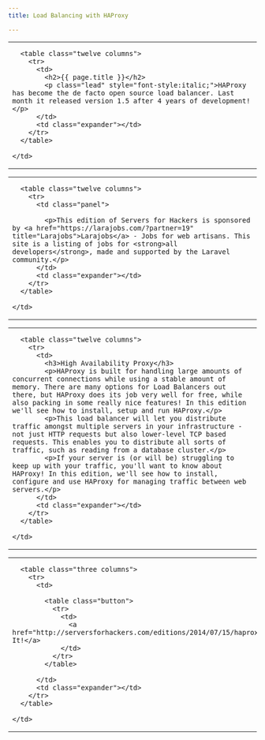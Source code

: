 ```yaml
---
title: Load Balancing with HAProxy

---
```



<table class="row">
  <tr>
    <td class="wrapper last">

      <table class="twelve columns">
        <tr>
          <td>
            <h2>{{ page.title }}</h2>
            <p class="lead" style="font-style:italic;">HAProxy has become the de facto open source load balancer. Last month it released version 1.5 after 4 years of development!</p>
          </td>
          <td class="expander"></td>
        </tr>
      </table>

    </td>
  </tr>
</table>

<table class="row callout">
  <tr>
    <td class="wrapper last">

      <table class="twelve columns">
        <tr>
          <td class="panel">

            <p>This edition of Servers for Hackers is sponsored by <a href="https://larajobs.com/?partner=19" title="Larajobs">Larajobs</a> - Jobs for web artisans. This site is a listing of jobs for <strong>all developers</strong>, made and supported by the Laravel community.</p>
          </td>
          <td class="expander"></td>
        </tr>
      </table>

    </td>
  </tr>
</table>

<table class="row">
  <tr>
    <td class="wrapper last">

      <table class="twelve columns">
        <tr>
          <td>
            <h3>High Availability Proxy</h3>
            <p>HAProxy is built for handling large amounts of concurrent connections while using a stable amount of memory. There are many options for Load Balancers out there, but HAProxy does its job very well for free, while also packing in some really nice features! In this edition we'll see how to install, setup and run HAProxy.</p>
            <p>This load balancer will let you distribute traffic amongst multiple servers in your infrastructure - not just HTTP requests but also lower-level TCP based requests. This enables you to distribute all sorts of traffic, such as reading from a database cluster.</p>
            <p>If your server is (or will be) struggling to keep up with your traffic, you'll want to know about HAProxy! In this edition, we'll see how to install, configure and use HAProxy for managing traffic between web servers.</p>
          </td>
          <td class="expander"></td>
        </tr>
      </table>

    </td>
  </tr>
</table>

<table class="row">
  <tr>
    <td class="wrapper last">

      <table class="three columns">
        <tr>
          <td>

            <table class="button">
              <tr>
                <td>
                  <a href="http://serversforhackers.com/editions/2014/07/15/haproxy">Read It!</a>
                </td>
              </tr>
            </table>

          </td>
          <td class="expander"></td>
        </tr>
      </table>

    </td>
  </tr>
</table>